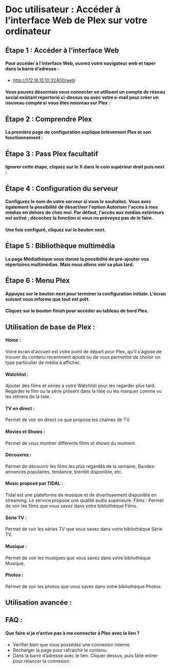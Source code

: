 # Doc utilisateur : Accéder à l’interface Web de Plex sur votre ordinateur

## Étape 1 : Accéder à l’interface Web

#### Pour accéder à l'interface Web, ouvrez votre navigateur web et taper dans la barre d’adresse :
- http://172.16.10.10:32400/web

#### Vous pouvez désormais vous connecter en utilisant un compte de réseau social existant répertorié ci-dessus ou avec votre e-mail pour créer un nouveau compte si vous êtes nouveau sur Plex :

## Étape 2 : Comprendre Plex

#### La première page de configuration explique brièvement Plex et son fonctionnement :

## Étape 3 : Pass Plex facultatif

#### Ignorer cette étape, cliquez sur le X dans le coin supérieur droit puis next :

## Étape 4 : Configuration du serveur

#### Configurez le nom de votre serveur si vous le souhaitez. Vous avez également la possibilité de désactiver l'option Autoriser l'accès à mes médias en dehors de chez moi. Par défaut, l'accès aux médias extérieurs est activé ; décochez la fonction si vous ne prévoyez pas de le faire.
#### Une fois configuré, cliquez sur le bouton next.

## Étape 5 : Bibliothèque multimédia

#### La page Médiathèque vous donne la possibilité de pré-ajouter vos répertoires multimédias. Mais nous allons voir sa plus tard.

## Étape 6 : Menu Plex

#### Appuyez sur le bouton next pour terminer la configuration initiale. L'écran suivant vous informe que tout est prêt.
#### Cliquez sur le bouton finish pour accéder au tableau de bord Plex.


## Utilisation de base de Plex :

#### Home : 
Votre écran d'accueil est votre point de départ pour Plex, qu'il s'agisse de trouver du contenu récemment ajouté ou de vous permettre de choisir un type particulier de média à afficher.

#### Watchlist :
Ajouter des films et séries a votre Watchlist pour les regarder plus tard. Regarder le film ou la série présent dans la liste ou les marquer comme vu les retirera de la liste. 

#### TV en direct : 
Permet de voir en direct ce que propose les chaînes de TV.

#### Movies et Shows :
Permet de vous montrer différents films et shows du moment.

#### Découvrez :
Permet de découvrir les films les plus regardés de la semaine, Bandes-annonces populaires, tendance, bientôt disponible, etc.

#### Music proposé par TIDAL :
Tidal est une plateforme de musique et de divertissement disponible en streaming. Le service propose une qualité audio supérieure.
Films :
Permet de voir les films que vous savez dans votre bibliothèque Films.

#### Série TV :
Permet de voir les séries TV que vous savez dans votre bibliothèque Série TV.

#### Musique :
Permet de voir les musiques que vous savez dans votre bibliothèque Musique.

#### Photos :
Permet de voir les photos que vous savez dans votre bibliothèque Photos.


## Utilisation avancée :


## FAQ :

#### Que faire si je n’arrive pas à me connecter à Plex avec le lien ?
- Vérifier bien que vous possédez une connexion interne.
- Recharger la page pour rafraichir le contenu. 
- Dans la barre d’adresse avec le lien. Cliquer dessus, puis faite entrer pour relancer la connexion.


